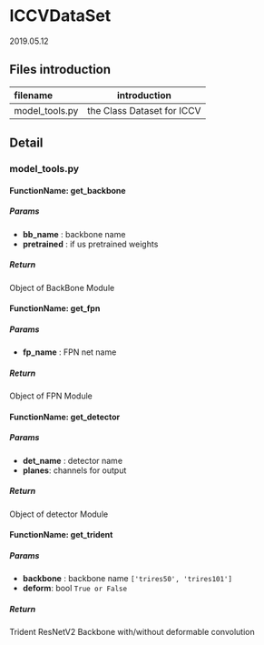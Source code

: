 # ICCVDataSet

2019.05.12

## Files introduction

|filename|introduction|
|:----|:-----:|
|model_tools.py|the Class Dataset for ICCV|

## Detail

### model_tools.py

#### FunctionName: get_backbone

##### Params

- **bb_name** : backbone name
- **pretrained** : if us pretrained weights 

##### Return

Object of BackBone Module

#### FunctionName: get_fpn

##### Params

- **fp_name** : FPN net name

##### Return

Object of FPN Module

#### FunctionName: get_detector

##### Params

- **det_name** : detector name
- **planes**: channels for output

##### Return

Object of detector Module


#### FunctionName: get_trident

##### Params

- **backbone** : backbone name  `['trires50', 'trires101']`
- **deform**: bool `True or False`

##### Return

Trident ResNetV2 Backbone with/without deformable convolution
